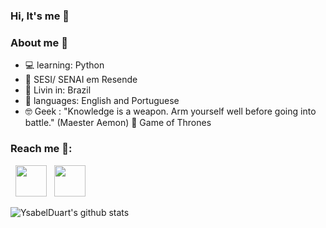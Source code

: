 ### Hi, It's me 👋


   ### About me 🌼

- :computer: learning: Python
- :pencil: SESI/ SENAI em Resende 
- :pushpin: Livin in: Brazil 
- 🧠 languages: English and Portuguese
- 🤓 Geek : "Knowledge is a weapon. Arm yourself well before going into battle."
          (Maester Aemon) 
      🐉 Game of Thrones


### Reach me 🧐:


<p>

&nbsp; <a href="https://www.instagram.com/duateysabell/" target="_blank" rel="noopener noreferrer"><img src="https://img.icons8.com/plasticine/100/000000/instagram-new.png" width="50" /></a>  &nbsp; <a href="ysabelduartepinto@gmail.com" target="_blank" rel="noopener noreferrer"><img src="https://img.icons8.com/plasticine/100/000000/gmail.png"  width="50" /></a>
</p>
    
    
    
<a>
  <img align="center" src="https://github-readme-stats.anuraghazra1.vercel.app/api?username=YsabelDuart&show_icons=true&include_all_commits=true&theme=material-palenight" alt="YsabelDuart's github stats" /> 
   </>
    


